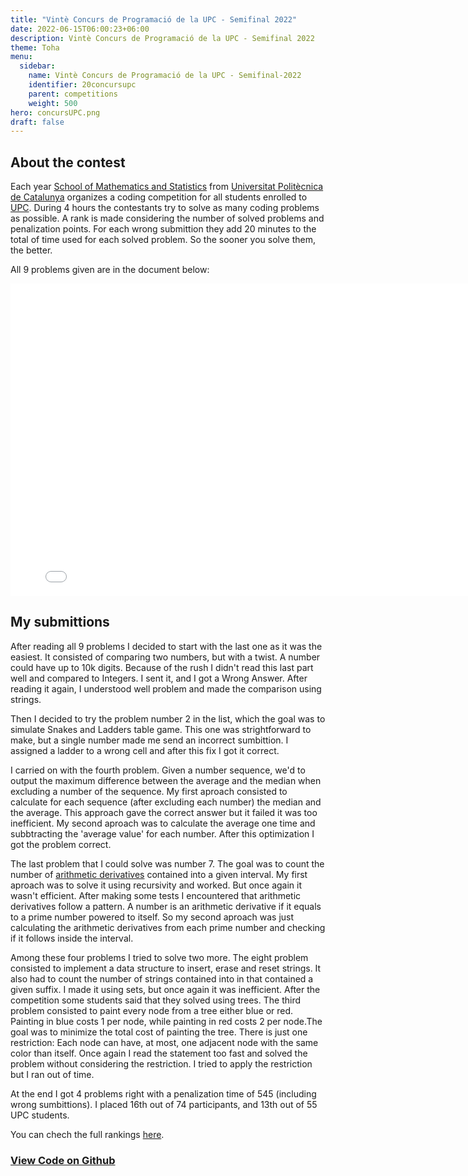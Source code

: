 ```yaml
---
title: "Vintè Concurs de Programació de la UPC - Semifinal 2022"
date: 2022-06-15T06:00:23+06:00
description: Vintè Concurs de Programació de la UPC - Semifinal 2022
theme: Toha
menu:
  sidebar:
    name: Vintè Concurs de Programació de la UPC - Semifinal-2022
    identifier: 20concursupc
    parent: competitions
    weight: 500
hero: concursUPC.png
draft: false
---
```


## About the contest
Each year [School of Mathematics and Statistics](https://fme.upc.edu/en) from [Universitat Politècnica de Catalunya](https://www.upc.edu/en?set_language=en) organizes a coding competition for all students enrolled to [UPC](https://www.upc.edu/en?set_language=en). During 4 hours the contestants try to solve as many coding problems as possible. A rank is made considering the number of solved problems and penalization points. For each wrong submittion they add 20 minutes to the total of time used for each solved problem. So the sooner you solve them, the better. 

All 9 problems given are in the document below:

<embed src="concurs.pdf" width="800" height="500" type="application/pdf">

## My submittions
After reading all 9 problems I decided to start with the last one as it was the easiest. It consisted of comparing two numbers, but with a twist. A number could have up to 10k digits. Because of the rush I didn't read this last part well and compared to Integers. I sent it, and I got a Wrong Answer. After reading it again, I understood well problem and made the comparison using strings.

Then I decided to try the problem number 2 in the list, which the goal was to simulate Snakes and Ladders table game. This one was strightforward to make, but a single number made me send an incorrect sumbittion. I assigned a ladder to a wrong cell and after this fix I got it correct.

I carried on with the fourth problem. Given a number sequence, we'd to output the maximum difference between the average and the median when excluding a number of the sequence. My first aproach consisted to calculate for each sequence (after excluding each number) the median and the average. This approach gave the correct answer but it failed it was too inefficient. My second aproach was to calculate the average one time and subbtracting the 'average value' for each number. After this optimization I got the problem correct. 

The last problem that I could solve was number 7. The goal was to count the number of [arithmetic derivatives](https://en.wikipedia.org/wiki/Arithmetic_derivative) contained into a given interval. My first aproach was to solve it using recursivity and worked. But once again it wasn't efficient. After making some tests I encountered that arithmetic derivatives follow a pattern. A number is an arithmetic derivative if it equals to a prime number powered to itself. So my second aproach was just calculating the arithmetic derivatives from each prime number and checking if it follows inside the interval.

Among these four problems I tried to solve two more. The eight problem consisted to implement a data structure to insert, erase and reset strings. It also had to count the number of strings contained into in that contained a given suffix. I made it using sets, but once again it was inefficient. After the competition some students said that they solved using trees. The third problem consisted to paint every node from a tree either blue or red. Painting in blue costs 1 per node, while painting in red costs 2 per node.The goal was to minimize the total cost of painting the tree. There is just one restriction: Each node can have, at most, one adjacent node with the same color than itself. Once again I read the statement too fast and solved the problem without considering the restriction. I tried to apply the restriction but I ran out of time.

At the end I got 4 problems right with a penalization time of 545 (including wrong sumbittions). I placed 16th out of 74 participants, and 13th out of 55 UPC students.

You can chech the full rankings [here](https://contest.jutge.org/watch/Jutge:Semifinal2022/static).


### [View Code on Github](https://github.com/BernatBC/Coding-Competitions/tree/main/Vint%C3%A8%20Concurs%20de%20Programaci%C3%B3%20de%20la%20UPC%20-%20Semifinal%202022)